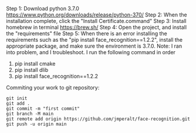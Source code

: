 Step 1: Download python 3.7.0 https://www.python.org/downloads/release/python-370/
Step 2: When the installation complete, click the "Install Certificate.command"
Step 3: Install homebrew in terminal https://brew.sh/
Step 4: Open the project, and install the "requirements" file
Step 5: When there is an error installing the requirements such as the "pip install face_recognition==1.2.2", 
install the appropriate package, and make sure the environment is 3.7.0.
Note: I ran into problem, and I troubleshoot. I run the following command in order
1. pip install cmake
2. pip install dlib
3. pip install face_recognition==1.2.2

Commiting your work to git repository:
```
git init
git add .
git commit -m "first commit"
git branch -M main
git remote add origin https://github.com/jmperalt/face-recognition.git
git push -u origin main
```
